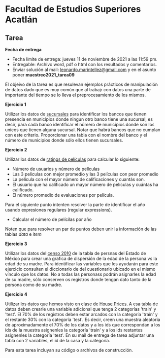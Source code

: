 # Facultad de Estudios Superiores Acatlán

## Tarea


**Fecha de entrega**

* Fecha límite de entrega: jueves 11 de noviembre de 2021 a las 11:59 pm.
* Entregable: Archivo word, pdf o html con los resultados y comentarios. 
* Enviar solución al mail: leonardo.marintellez@gmail.com y en el asunto poner **muestreo2021_tarea09**


El objeivo de la tarea es que resulevan ejemplos prácticos de manipulación de datos dado que es muy común que al trabajr con datos una parte de importante del tiempo se lo lleva el preprocesamiento de los mismos.



**Ejercicio 1**

Utilizar los datos de [sucursales](https://github.com/leonardomarintellez/muestreo_2021/tree/master/datos/sucursales)  para identificar los bancos que tienen presencia en municipios donde ningun otro banco tiene una sucursal, es decir, para cada banco identificar el número de municipios donde son los unicos que tienen alguna sucursal. Notar que habrá bancos que no cumplan con este criterio. Proporcionar una tabla con el nombre del banco y el número de municipios donde sólo ellos tienen sucursales.


**Ejercicio 2**

Utilizar los datos de [ratings de películas](https://github.com/leonardomarintellez/muestreo_2021/tree/master/datos/MovieLens) para calcular lo siguiente:


- Número de usuarios y número de películas
- Las 3 películas con mejor promedio y las 3 películas con peor promedio
- La película con el mayor número de calificaciones y cuantás son.
- El usuario que ha calificado un mayor número de películas y cuántas ha calificado.
- El número promedio de evaluaciones por película.

Para el siguiente punto intenten resolver la parte de identificar el año usando expresiones regulares (regular expressions).

- Calcular el número de pelícilas por año

Noten que para resolver un par de puntos deben unir la información de las tablas _data_ e _item_


**Ejercicio 3**

Utilizar los datos del [censo 2010](https://github.com/leonardomarintellez/muestreo_2021/tree/master/datos/censo_2010) de la tabla de persnas del Estado de México para crear una grafica de dispersión de la edad de la persona vs la edad de su madre. Para identificar las variables que les ayudarán para este ejercicio consulten el diccionario de del cuestionario ubicado en el mismo vínculo que los datos. No a todas las personass podrán asignarles la edad de su madre, sólo conserven os registros donde tengan dato tanto de la persona como de su madre.



**Ejercicio 4**

Utilizar los datos que hemos visto en clase de [House Prices](https://github.com/leonardomarintellez/muestreo_2021/tree/master/datos/HousePrices). A esa tabla de datos deben crearle una variable adicional que tenga 2 categorías 'train' y 'test'. El 70% de los registros deben estar arcados con la categoría 'train' y el restante 30% con la categoría 'test'. Es decir, creen una muestra aleatoria de aproximadamente el 70% de los datos y a los ids que correspondan a los ids de la muestra asignenles la categoría 'train' y a los ids restantes asignenles la categoría 'test'. En su mail de entrega de tarea adjuntar una tabla con 2 variables, el id de la casa y la categoría. 


Para esta tarea incluyan su código o archivos de construcción.



